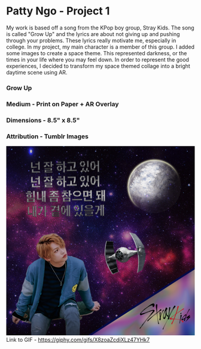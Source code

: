 # Patty Ngo - Project 1

My work is based off a song from the KPop boy group, Stray Kids. The song is called "Grow Up" and the lyrics are about not giving up and pushing through your problems. These lyrics really motivate me, especially in college. In my project, my main character is a member of this group. I added some images to create a space theme. This represented darkness, or the times in your life where you may feel down. In order to represent the good experiences, I decided to transform my space themed collage into a bright daytime scene using AR. 
### Grow Up
### Medium - Print on Paper + AR Overlay
### Dimensions - 8.5" x 8.5"
### Attribution - Tumblr Images
![alt text](https://github.com/fewnew/art74-fall2018/blob/master/projects/project1/final-collage/patricia_ngo_finalcollage.jpg?raw=true)
Link to GIF - https://giphy.com/gifs/X8zoaZcdiXLz47YHk7
